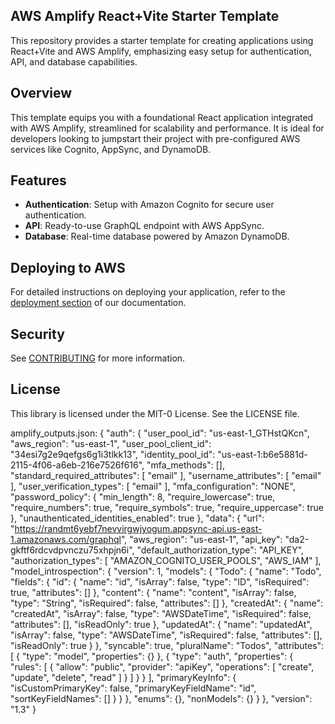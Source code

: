 ## AWS Amplify React+Vite Starter Template

This repository provides a starter template for creating applications using React+Vite and AWS Amplify, emphasizing easy setup for authentication, API, and database capabilities.

## Overview

This template equips you with a foundational React application integrated with AWS Amplify, streamlined for scalability and performance. It is ideal for developers looking to jumpstart their project with pre-configured AWS services like Cognito, AppSync, and DynamoDB.

## Features

- **Authentication**: Setup with Amazon Cognito for secure user authentication.
- **API**: Ready-to-use GraphQL endpoint with AWS AppSync.
- **Database**: Real-time database powered by Amazon DynamoDB.

## Deploying to AWS

For detailed instructions on deploying your application, refer to the [deployment section](https://docs.amplify.aws/react/start/quickstart/#deploy-a-fullstack-app-to-aws) of our documentation.

## Security

See [CONTRIBUTING](CONTRIBUTING.md#security-issue-notifications) for more information.

## License

This library is licensed under the MIT-0 License. See the LICENSE file.

amplify_outputs.json:
{
  "auth": {
    "user_pool_id": "us-east-1_GTHstQKcn",
    "aws_region": "us-east-1",
    "user_pool_client_id": "34esi7g2e9qefgs6g1i3tlkk13",
    "identity_pool_id": "us-east-1:b6e5881d-2115-4f06-a6eb-216e7526f616",
    "mfa_methods": [],
    "standard_required_attributes": [
      "email"
    ],
    "username_attributes": [
      "email"
    ],
    "user_verification_types": [
      "email"
    ],
    "mfa_configuration": "NONE",
    "password_policy": {
      "min_length": 8,
      "require_lowercase": true,
      "require_numbers": true,
      "require_symbols": true,
      "require_uppercase": true
    },
    "unauthenticated_identities_enabled": true
  },
  "data": {
    "url": "https://randmt6yebf7nevvirgwjyogum.appsync-api.us-east-1.amazonaws.com/graphql",
    "aws_region": "us-east-1",
    "api_key": "da2-gkftf6rdcvdpvnczu75xhpjn6i",
    "default_authorization_type": "API_KEY",
    "authorization_types": [
      "AMAZON_COGNITO_USER_POOLS",
      "AWS_IAM"
    ],
    "model_introspection": {
      "version": 1,
      "models": {
        "Todo": {
          "name": "Todo",
          "fields": {
            "id": {
              "name": "id",
              "isArray": false,
              "type": "ID",
              "isRequired": true,
              "attributes": []
            },
            "content": {
              "name": "content",
              "isArray": false,
              "type": "String",
              "isRequired": false,
              "attributes": []
            },
            "createdAt": {
              "name": "createdAt",
              "isArray": false,
              "type": "AWSDateTime",
              "isRequired": false,
              "attributes": [],
              "isReadOnly": true
            },
            "updatedAt": {
              "name": "updatedAt",
              "isArray": false,
              "type": "AWSDateTime",
              "isRequired": false,
              "attributes": [],
              "isReadOnly": true
            }
          },
          "syncable": true,
          "pluralName": "Todos",
          "attributes": [
            {
              "type": "model",
              "properties": {}
            },
            {
              "type": "auth",
              "properties": {
                "rules": [
                  {
                    "allow": "public",
                    "provider": "apiKey",
                    "operations": [
                      "create",
                      "update",
                      "delete",
                      "read"
                    ]
                  }
                ]
              }
            }
          ],
          "primaryKeyInfo": {
            "isCustomPrimaryKey": false,
            "primaryKeyFieldName": "id",
            "sortKeyFieldNames": []
          }
        }
      },
      "enums": {},
      "nonModels": {}
    }
  },
  "version": "1.3"
}
